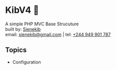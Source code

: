 # KibV4 👋
<span>A simple PHP MVC Base Strucuture</span> <br />
built by: <a href="https://github.com/sienekib20">Sienekib</a> <br />
email: <a href="mailto:sienekib@gmail.com">sienekib@gmail.com</a> | tel: <a href="tel:+244949901787">+244 949 901 787</a>
## Topics
<ul>
    <li>Configuration</li>
</ul>

<!-- ★ -->
